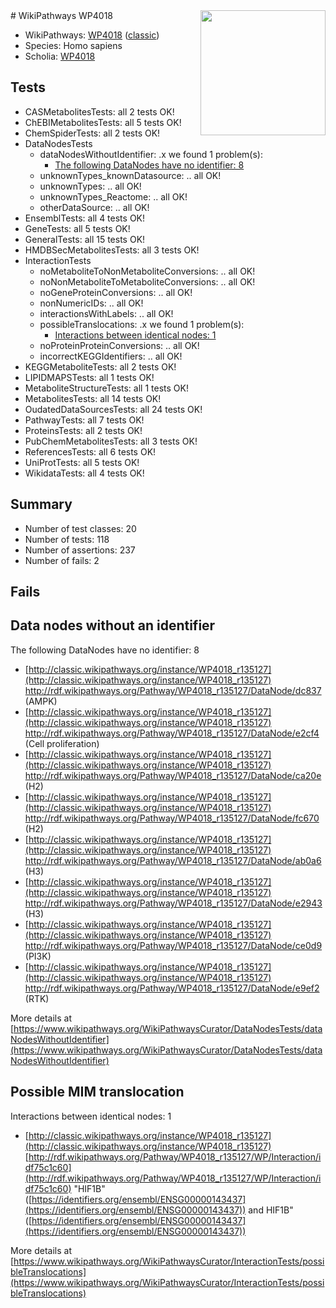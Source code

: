 <img style="float: right; width: 200px" src="https://upload.wikimedia.org/wikipedia/commons/thumb/8/83/Wplogo_with_text_500.png/640px-Wplogo_with_text_500.png" />
# WikiPathways WP4018

* WikiPathways: [WP4018](https://wikipathways.org/pathways/WP4018) ([classic](https://classic.wikipathways.org/instance/WP4018))
* Species: Homo sapiens
* Scholia: [WP4018](https://scholia.toolforge.org/wikipathways/WP4018)
## Tests
* CASMetabolitesTests: all 2 tests OK!
* ChEBIMetabolitesTests: all 5 tests OK!
* ChemSpiderTests: all 2 tests OK!
* DataNodesTests
    * dataNodesWithoutIdentifier: .x we found 1 problem(s):
        * [The following DataNodes have no identifier: 8](#d2d32fa7)
    * unknownTypes_knownDatasource: .. all OK!
    * unknownTypes: .. all OK!
    * unknownTypes_Reactome: .. all OK!
    * otherDataSource: .. all OK!
* EnsemblTests: all 4 tests OK!
* GeneTests: all 5 tests OK!
* GeneralTests: all 15 tests OK!
* HMDBSecMetabolitesTests: all 3 tests OK!
* InteractionTests
    * noMetaboliteToNonMetaboliteConversions: .. all OK!
    * noNonMetaboliteToMetaboliteConversions: .. all OK!
    * noGeneProteinConversions: .. all OK!
    * nonNumericIDs: .. all OK!
    * interactionsWithLabels: .. all OK!
    * possibleTranslocations: .x we found 1 problem(s):
        * [Interactions between identical nodes: 1](#1c118206)
    * noProteinProteinConversions: .. all OK!
    * incorrectKEGGIdentifiers: .. all OK!
* KEGGMetaboliteTests: all 2 tests OK!
* LIPIDMAPSTests: all 1 tests OK!
* MetaboliteStructureTests: all 1 tests OK!
* MetabolitesTests: all 14 tests OK!
* OudatedDataSourcesTests: all 24 tests OK!
* PathwayTests: all 7 tests OK!
* ProteinsTests: all 2 tests OK!
* PubChemMetabolitesTests: all 3 tests OK!
* ReferencesTests: all 6 tests OK!
* UniProtTests: all 5 tests OK!
* WikidataTests: all 4 tests OK!


## Summary

* Number of test classes: 20
* Number of tests: 118
* Number of assertions: 237
* Number of fails: 2

## Fails

<a name="d2d32fa7" />

## Data nodes without an identifier

The following DataNodes have no identifier: 8

* [http://classic.wikipathways.org/instance/WP4018_r135127](http://classic.wikipathways.org/instance/WP4018_r135127) http://rdf.wikipathways.org/Pathway/WP4018_r135127/DataNode/dc837 (AMPK)
* [http://classic.wikipathways.org/instance/WP4018_r135127](http://classic.wikipathways.org/instance/WP4018_r135127) http://rdf.wikipathways.org/Pathway/WP4018_r135127/DataNode/e2cf4 (Cell proliferation)
* [http://classic.wikipathways.org/instance/WP4018_r135127](http://classic.wikipathways.org/instance/WP4018_r135127) http://rdf.wikipathways.org/Pathway/WP4018_r135127/DataNode/ca20e (H2)
* [http://classic.wikipathways.org/instance/WP4018_r135127](http://classic.wikipathways.org/instance/WP4018_r135127) http://rdf.wikipathways.org/Pathway/WP4018_r135127/DataNode/fc670 (H2)
* [http://classic.wikipathways.org/instance/WP4018_r135127](http://classic.wikipathways.org/instance/WP4018_r135127) http://rdf.wikipathways.org/Pathway/WP4018_r135127/DataNode/ab0a6 (H3)
* [http://classic.wikipathways.org/instance/WP4018_r135127](http://classic.wikipathways.org/instance/WP4018_r135127) http://rdf.wikipathways.org/Pathway/WP4018_r135127/DataNode/e2943 (H3)
* [http://classic.wikipathways.org/instance/WP4018_r135127](http://classic.wikipathways.org/instance/WP4018_r135127) http://rdf.wikipathways.org/Pathway/WP4018_r135127/DataNode/ce0d9 (PI3K)
* [http://classic.wikipathways.org/instance/WP4018_r135127](http://classic.wikipathways.org/instance/WP4018_r135127) http://rdf.wikipathways.org/Pathway/WP4018_r135127/DataNode/e9ef2 (RTK)


More details at [https://www.wikipathways.org/WikiPathwaysCurator/DataNodesTests/dataNodesWithoutIdentifier](https://www.wikipathways.org/WikiPathwaysCurator/DataNodesTests/dataNodesWithoutIdentifier)

<a name="1c118206" />

## Possible MIM translocation

Interactions between identical nodes: 1

* [http://classic.wikipathways.org/instance/WP4018_r135127](http://classic.wikipathways.org/instance/WP4018_r135127) [http://rdf.wikipathways.org/Pathway/WP4018_r135127/WP/Interaction/idf75c1c60](http://rdf.wikipathways.org/Pathway/WP4018_r135127/WP/Interaction/idf75c1c60) "HIF1B" ([https://identifiers.org/ensembl/ENSG00000143437](https://identifiers.org/ensembl/ENSG00000143437)) and 
HIF1B" ([https://identifiers.org/ensembl/ENSG00000143437](https://identifiers.org/ensembl/ENSG00000143437))


More details at [https://www.wikipathways.org/WikiPathwaysCurator/InteractionTests/possibleTranslocations](https://www.wikipathways.org/WikiPathwaysCurator/InteractionTests/possibleTranslocations)

